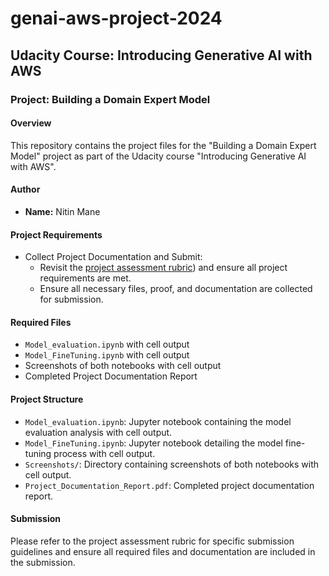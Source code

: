 # genai-aws-project-2024

## Udacity Course: Introducing Generative AI with AWS

### Project: Building a Domain Expert Model

#### Overview
This repository contains the project files for the "Building a Domain Expert Model" project as part of the Udacity course "Introducing Generative AI with AWS".

#### Author
- **Name:** Nitin Mane

#### Project Requirements
- Collect Project Documentation and Submit:
  - Revisit the [project assessment rubric](https://review.udacity.com/#!/rubrics/5366/view)) and ensure all project requirements are met.
  - Ensure all necessary files, proof, and documentation are collected for submission.

#### Required Files
- `Model_evaluation.ipynb` with cell output
- `Model_FineTuning.ipynb` with cell output
- Screenshots of both notebooks with cell output
- Completed Project Documentation Report

#### Project Structure
- `Model_evaluation.ipynb`: Jupyter notebook containing the model evaluation analysis with cell output.
- `Model_FineTuning.ipynb`: Jupyter notebook detailing the model fine-tuning process with cell output.
- `Screenshots/`: Directory containing screenshots of both notebooks with cell output.
- `Project_Documentation_Report.pdf`: Completed project documentation report.

#### Submission
Please refer to the project assessment rubric for specific submission guidelines and ensure all required files and documentation are included in the submission.

